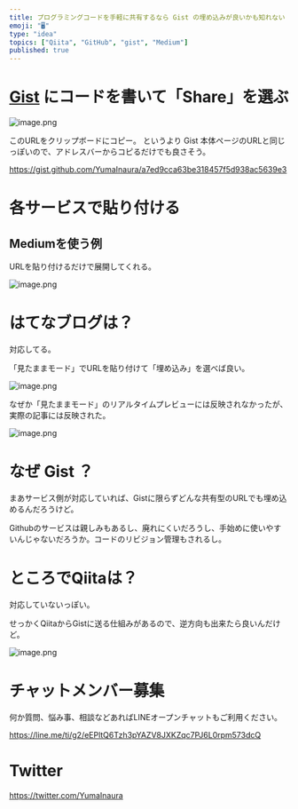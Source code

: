 ```yaml
---
title: プログラミングコードを手軽に共有するなら Gist の埋め込みが良いかも知れない
emoji: "🖥"
type: "idea"
topics: ["Qiita", "GitHub", "gist", "Medium"]
published: true
---
```


# [Gist](https://gist.github.com/) にコードを書いて「Share」を選ぶ

![image.png](https://qiita-image-store.s3.amazonaws.com/0/89618/716735c1-d3b7-810e-1821-c69a8aefb088.png)

このURLをクリップボードにコピー。
というより Gist 本体ページのURLと同じっぽいので、アドレスバーからコピるだけでも良さそう。

https://gist.github.com/YumaInaura/a7ed9cca63be318457f5d938ac5639e3

# 各サービスで貼り付ける

## Mediumを使う例

URLを貼り付けるだけで展開してくれる。

![image.png](https://qiita-image-store.s3.amazonaws.com/0/89618/5b498784-c257-2ed0-e774-d40013d83e90.png)


# はてなブログは？

対応してる。

「見たままモード」でURLを貼り付けて「埋め込み」を選べば良い。

![image.png](https://qiita-image-store.s3.amazonaws.com/0/89618/da8d1d53-d7f4-406d-d7fa-8e7e760ec47d.png)

なぜか「見たままモード」のリアルタイムプレビューには反映されなかったが、実際の記事には反映された。

![image.png](https://qiita-image-store.s3.amazonaws.com/0/89618/db201f0c-d539-ffb8-ccce-10f356223191.png)

# なぜ Gist ？

まあサービス側が対応していれば、Gistに限らずどんな共有型のURLでも埋め込めるんだろうけど。

Githubのサービスは親しみもあるし、廃れにくいだろうし、手始めに使いやすいんじゃないだろうか。コードのリビジョン管理もされるし。


# ところでQiitaは？

対応していないっぽい。

せっかくQiitaからGistに送る仕組みがあるので、逆方向も出来たら良いんだけど。

![image.png](https://qiita-image-store.s3.amazonaws.com/0/89618/550f745c-de3f-cd4f-5042-1eb5c6bef470.png)









<!-- Update From Qiita API -->

# チャットメンバー募集


何か質問、悩み事、相談などあればLINEオープンチャットもご利用ください。

https://line.me/ti/g2/eEPltQ6Tzh3pYAZV8JXKZqc7PJ6L0rpm573dcQ





# Twitter


https://twitter.com/YumaInaura


<!-- Update From Qiita API -->


